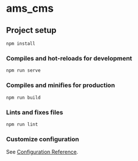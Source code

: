 <!--
 * @Descripttion: 
 * @version: 
 * @Author: guanxiaoxin
 * @Date: 2021-02-22 14:06:12
 * @LastEditors: guanxiaoxin
 * @LastEditTime: 2021-02-22 14:06:41
 * @FilePath: /demoCms/README.md
-->
# ams_cms

## Project setup
```
npm install
```

### Compiles and hot-reloads for development
```
npm run serve
```

### Compiles and minifies for production
```
npm run build
```

### Lints and fixes files
```
npm run lint
```

### Customize configuration
See [Configuration Reference](https://cli.vuejs.org/config/).
